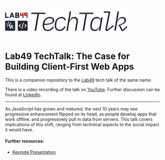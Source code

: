 <img src="/.github/tech-talk-logo.png" width="400" />

# Lab49 TechTalk: The Case for Building Client-First Web Apps

This is a companion repository to the [Lab49](https://www.lab49.com/) tech talk of the same name.

There is a video recording of the talk on [YouTube](https://youtu.be/KutIs6CUikg). Further discussion can be found at [LinkedIn](https://www.linkedin.com).

---

As JavaScript has grown and matured, the next 10 years may see progressive enhancement flipped on its head, as people develop apps that work offline, and progressively pull in data from servers. This talk covers implications of this shift, ranging from technical aspects to the social impact it would have.

#### Further resources:

- [Keynote Presentation](./Lab49Talks-ClientFirstWebApps-Long.key)
